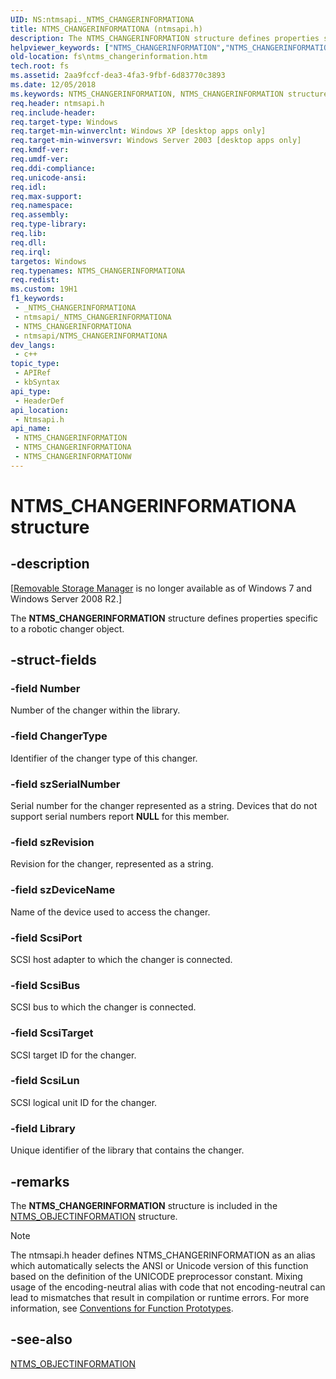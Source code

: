 ```yaml
---
UID: NS:ntmsapi._NTMS_CHANGERINFORMATIONA
title: NTMS_CHANGERINFORMATIONA (ntmsapi.h)
description: The NTMS_CHANGERINFORMATION structure defines properties specific to a robotic changer object.
helpviewer_keywords: ["NTMS_CHANGERINFORMATION","NTMS_CHANGERINFORMATION structure [Files]","NTMS_CHANGERINFORMATIONA","NTMS_CHANGERINFORMATIONW","_NTMS_CHANGERINFORMATIONA","_NTMS_CHANGERINFORMATIONW","_zaw_ntms_changerinformation","base.ntms_changerinformation","fs.ntms_changerinformation","ntmsapi/NTMS_CHANGERINFORMATION"]
old-location: fs\ntms_changerinformation.htm
tech.root: fs
ms.assetid: 2aa9fccf-dea3-4fa3-9fbf-6d83770c3893
ms.date: 12/05/2018
ms.keywords: NTMS_CHANGERINFORMATION, NTMS_CHANGERINFORMATION structure [Files], NTMS_CHANGERINFORMATIONA, NTMS_CHANGERINFORMATIONW, _NTMS_CHANGERINFORMATIONA, _NTMS_CHANGERINFORMATIONW, _zaw_ntms_changerinformation, base.ntms_changerinformation, fs.ntms_changerinformation, ntmsapi/NTMS_CHANGERINFORMATION
req.header: ntmsapi.h
req.include-header: 
req.target-type: Windows
req.target-min-winverclnt: Windows XP [desktop apps only]
req.target-min-winversvr: Windows Server 2003 [desktop apps only]
req.kmdf-ver: 
req.umdf-ver: 
req.ddi-compliance: 
req.unicode-ansi: 
req.idl: 
req.max-support: 
req.namespace: 
req.assembly: 
req.type-library: 
req.lib: 
req.dll: 
req.irql: 
targetos: Windows
req.typenames: NTMS_CHANGERINFORMATIONA
req.redist: 
ms.custom: 19H1
f1_keywords:
 - _NTMS_CHANGERINFORMATIONA
 - ntmsapi/_NTMS_CHANGERINFORMATIONA
 - NTMS_CHANGERINFORMATIONA
 - ntmsapi/NTMS_CHANGERINFORMATIONA
dev_langs:
 - c++
topic_type:
 - APIRef
 - kbSyntax
api_type:
 - HeaderDef
api_location:
 - Ntmsapi.h
api_name:
 - NTMS_CHANGERINFORMATION
 - NTMS_CHANGERINFORMATIONA
 - NTMS_CHANGERINFORMATIONW
---
```


# NTMS_CHANGERINFORMATIONA structure


## -description

<p class="CCE_Message">[<a href="https://docs.microsoft.com/previous-versions/windows/desktop/bb540725(v=vs.85)">Removable Storage Manager</a> is no longer available as of Windows 7 and  Windows Server 2008 R2.]

The 
<b>NTMS_CHANGERINFORMATION</b> structure defines properties specific to a robotic changer object.

## -struct-fields

### -field Number

Number of the changer within the library.

### -field ChangerType

Identifier of the changer type of this changer.

### -field szSerialNumber

Serial number for the changer represented as a string. Devices that do not support serial numbers report <b>NULL</b> for this member.

### -field szRevision

Revision for the changer, represented as a string.

### -field szDeviceName

Name of the device used to access the changer.

### -field ScsiPort

SCSI host adapter to which the changer is connected.

### -field ScsiBus

SCSI bus to which the changer is connected.

### -field ScsiTarget

SCSI target ID for the changer.

### -field ScsiLun

SCSI logical unit ID for the changer.

### -field Library

Unique identifier of the library that contains the changer.

## -remarks

The 
<b>NTMS_CHANGERINFORMATION</b> structure is included in the 
<a href="https://docs.microsoft.com/windows/desktop/api/ntmsapi/ns-ntmsapi-ntms_objectinformationa">NTMS_OBJECTINFORMATION</a> structure.





> [!NOTE]
> The ntmsapi.h header defines NTMS_CHANGERINFORMATION as an alias which automatically selects the ANSI or Unicode version of this function based on the definition of the UNICODE preprocessor constant. Mixing usage of the encoding-neutral alias with code that not encoding-neutral can lead to mismatches that result in compilation or runtime errors. For more information, see [Conventions for Function Prototypes](/windows/win32/intl/conventions-for-function-prototypes).

## -see-also

<a href="https://docs.microsoft.com/windows/desktop/api/ntmsapi/ns-ntmsapi-ntms_objectinformationa">NTMS_OBJECTINFORMATION</a>

